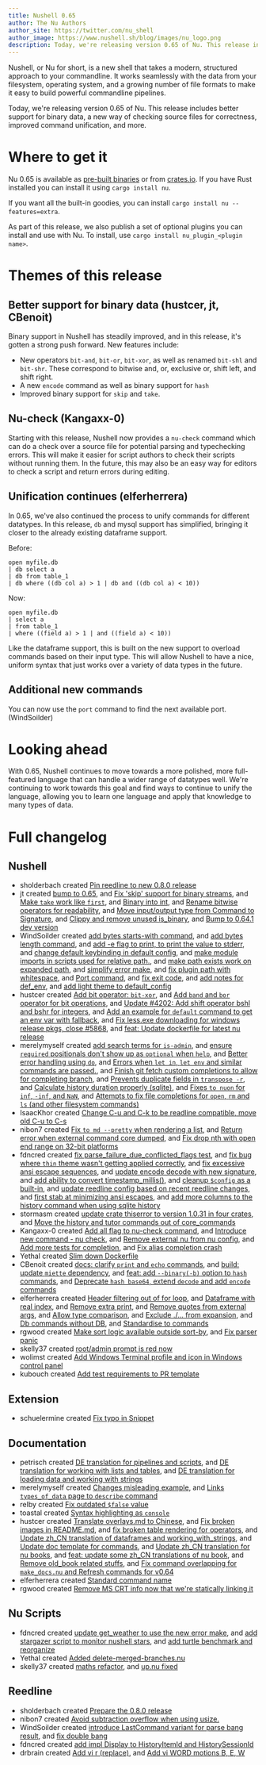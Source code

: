 ```yaml
---
title: Nushell 0.65
author: The Nu Authors
author_site: https://twitter.com/nu_shell
author_image: https://www.nushell.sh/blog/images/nu_logo.png
description: Today, we're releasing version 0.65 of Nu. This release includes better support for binary data, a new way of checking source files for correctness, improved command unification, and more.
---
```


Nushell, or Nu for short, is a new shell that takes a modern, structured approach to your commandline. It works seamlessly with the data from your filesystem, operating system, and a growing number of file formats to make it easy to build powerful commandline pipelines.

Today, we're releasing version 0.65 of Nu. This release includes better support for binary data, a new way of checking source files for correctness, improved command unification, and more.

<!-- more -->

# Where to get it

Nu 0.65 is available as [pre-built binaries](https://github.com/nushell/nushell/releases/tag/0.65.0) or from [crates.io](https://crates.io/crates/nu). If you have Rust installed you can install it using `cargo install nu`.

If you want all the built-in goodies, you can install `cargo install nu --features=extra`.

As part of this release, we also publish a set of optional plugins you can install and use with Nu. To install, use `cargo install nu_plugin_<plugin name>`.

# Themes of this release

## Better support for binary data (hustcer, jt, CBenoit)

Binary support in Nushell has steadily improved, and in this release, it's gotten a strong push forward. New features include:

- New operators `bit-and`, `bit-or`, `bit-xor`, as well as renamed `bit-shl` and `bit-shr`. These correspond to bitwise and, or, exclusive or, shift left, and shift right.
- A new `encode` command as well as binary support for `hash`
- Improved binary support for `skip` and `take`.

## Nu-check (Kangaxx-0)

Starting with this release, Nushell now provides a `nu-check` command which can do a check over a source file for potential parsing and typechecking errors. This will make it easier for script authors to check their scripts without running them. In the future, this may also be an easy way for editors to check a script and return errors during editing.

## Unification continues (elferherrera)

In 0.65, we've also continued the process to unify commands for different datatypes. In this release, `db` and mysql support has simplified, bringing it closer to the already existing dataframe support.

Before:

```nushell
open myfile.db
| db select a
| db from table_1
| db where ((db col a) > 1 | db and ((db col a) < 10))
```

Now:

```nushell
open myfile.db
| select a
| from table_1
| where ((field a) > 1 | and ((field a) < 10))
```

Like the dataframe support, this is built on the new support to overload commands based on their input type. This will allow Nushell to have a nice, uniform syntax that just works over a variety of data types in the future.

## Additional new commands

You can now use the `port` command to find the next available port. (WindSoilder)

# Looking ahead

With 0.65, Nushell continues to move towards a more polished, more full-featured language that can handle a wider range of datatypes well. We're continuing to work towards this goal and find ways to continue to unify the language, allowing you to learn one language and apply that knowledge to many types of data.

# Full changelog

## Nushell

- sholderbach created [Pin reedline to new 0.8.0 release](https://github.com/nushell/nushell/pull/5954)
- jt created [bump to 0.65](https://github.com/nushell/nushell/pull/5952), and [Fix 'skip' support for binary streams](https://github.com/nushell/nushell/pull/5943), and [Make `take` work like `first`](https://github.com/nushell/nushell/pull/5942), and [Binary into int](https://github.com/nushell/nushell/pull/5941), and [Rename bitwise operators for readability](https://github.com/nushell/nushell/pull/5937), and [Move input/output type from Command to Signature](https://github.com/nushell/nushell/pull/5880), and [Clippy and remove unused is_binary](https://github.com/nushell/nushell/pull/5879), and [Bump to 0.64.1 dev version](https://github.com/nushell/nushell/pull/5865)
- WindSoilder created [add bytes starts-with command](https://github.com/nushell/nushell/pull/5950), and [add bytes length command](https://github.com/nushell/nushell/pull/5945), and [add -e flag to print, to print the value to stderr](https://github.com/nushell/nushell/pull/5935), and [change default keybinding in default config](https://github.com/nushell/nushell/pull/5925), and [make module imports in scripts used for relative path.](https://github.com/nushell/nushell/pull/5913), and [make path exists work on expanded path](https://github.com/nushell/nushell/pull/5886), and [simplify error make](https://github.com/nushell/nushell/pull/5883), and [fix plugin path with whitespace](https://github.com/nushell/nushell/pull/5871), and [Port command](https://github.com/nushell/nushell/pull/5849), and [fix exit code](https://github.com/nushell/nushell/pull/5835), and [add notes for def_env](https://github.com/nushell/nushell/pull/5807), and [add light theme to default_config](https://github.com/nushell/nushell/pull/5804)
- hustcer created [Add bit operator: `bit-xor`](https://github.com/nushell/nushell/pull/5940), and [Add `band` and `bor` operator for bit operations](https://github.com/nushell/nushell/pull/5936), and [Update #4202: Add shift operator bshl and bshr for integers](https://github.com/nushell/nushell/pull/5928), and [Add an example for `default` command to get an env var with fallback](https://github.com/nushell/nushell/pull/5874), and [Fix less.exe downloading for windows release pkgs, close #5868](https://github.com/nushell/nushell/pull/5873), and [feat: Update dockerfile for latest nu release](https://github.com/nushell/nushell/pull/5843)
- merelymyself created [add search terms for `is-admin`](https://github.com/nushell/nushell/pull/5939), and [ensure `required` positionals don't show up as `optional` when `help`](https://github.com/nushell/nushell/pull/5916), and [Better error handling using `do`](https://github.com/nushell/nushell/pull/5890), and [Errors when `let in`, `let env` and similar commands are passed.](https://github.com/nushell/nushell/pull/5866), and [Finish git fetch custom completions to allow for completing branch](https://github.com/nushell/nushell/pull/5859), and [Prevents duplicate fields in `transpose -r`](https://github.com/nushell/nushell/pull/5840), and [Calculate history duration properly (sqlite)](https://github.com/nushell/nushell/pull/5827), and [Fixes `to nuon` for `inf`, `-inf`, and `NaN`](https://github.com/nushell/nushell/pull/5818), and [Attempts to fix file completions for `open`, `rm` and `ls` (and other filesystem commands)](https://github.com/nushell/nushell/pull/5805)
- IsaacKhor created [Change C-u and C-k to be readline compatible, move old C-u to C-s](https://github.com/nushell/nushell/pull/5938)
- nibon7 created [Fix `to md --pretty` when rendering a list](https://github.com/nushell/nushell/pull/5932), and [Return error when external command core dumped](https://github.com/nushell/nushell/pull/5908), and [Fix drop nth with open end range on 32-bit platforms](https://github.com/nushell/nushell/pull/5808)
- fdncred created [fix parse_failure_due_conflicted_flags test](https://github.com/nushell/nushell/pull/5926), and [fix bug where `thin` theme wasn't getting applied correctly](https://github.com/nushell/nushell/pull/5905), and [fix excessive ansi escape sequences](https://github.com/nushell/nushell/pull/5901), and [update encode decode with new signature](https://github.com/nushell/nushell/pull/5881), and [add ability to convert timestamp_millis()](https://github.com/nushell/nushell/pull/5876), and [cleanup `$config` as a built-in](https://github.com/nushell/nushell/pull/5852), and [update reedline config based on recent reedline changes](https://github.com/nushell/nushell/pull/5845), and [first stab at minimizing ansi escapes](https://github.com/nushell/nushell/pull/5822), and [add more columns to the history command when using sqlite history](https://github.com/nushell/nushell/pull/5817)
- stormasm created [update crate thiserror to version 1.0.31 in four crates](https://github.com/nushell/nushell/pull/5919), and [Move the history and tutor commands out of core_commands](https://github.com/nushell/nushell/pull/5813)
- Kangaxx-0 created [Add all flag to nu-check command](https://github.com/nushell/nushell/pull/5911), and [Introduce new command - nu check](https://github.com/nushell/nushell/pull/5864), and [Remove external nu from nu config](https://github.com/nushell/nushell/pull/5847), and [Add more tests for completion](https://github.com/nushell/nushell/pull/5826), and [Fix alias completion crash](https://github.com/nushell/nushell/pull/5814)
- Yethal created [Slim down Dockerfile](https://github.com/nushell/nushell/pull/5910)
- CBenoit created [docs: clarify `print` and `echo` commands](https://github.com/nushell/nushell/pull/5909), and [build: update `miette` dependency](https://github.com/nushell/nushell/pull/5889), and [feat: add `--binary(-b)` option to `hash` commands](https://github.com/nushell/nushell/pull/5885), and [Deprecate `hash base64`, extend `decode` and add `encode` commands](https://github.com/nushell/nushell/pull/5863)
- elferherrera created [Header filtering out of for loop](https://github.com/nushell/nushell/pull/5896), and [Dataframe with real index](https://github.com/nushell/nushell/pull/5892), and [Remove extra print](https://github.com/nushell/nushell/pull/5891), and [Remove quotes from external args](https://github.com/nushell/nushell/pull/5846), and [Allow type comparison](https://github.com/nushell/nushell/pull/5844), and [Exclude ./... from expansion](https://github.com/nushell/nushell/pull/5839), and [Db commands without DB](https://github.com/nushell/nushell/pull/5838), and [Standardise to commands](https://github.com/nushell/nushell/pull/5800)
- rgwood created [Make sort logic available outside sort-by](https://github.com/nushell/nushell/pull/5893), and [Fix parser panic](https://github.com/nushell/nushell/pull/5820)
- skelly37 created [root/admin prompt is red now](https://github.com/nushell/nushell/pull/5836)
- wolimst created [Add Windows Terminal profile and icon in Windows control panel](https://github.com/nushell/nushell/pull/5812)
- kubouch created [Add test requirements to PR template](https://github.com/nushell/nushell/pull/5809)

## Extension

- schuelermine created [Fix typo in Snippet](https://github.com/nushell/vscode-nushell-lang/pull/55)

## Documentation

- petrisch created [DE translation for pipelines and scripts](https://github.com/nushell/nushell.github.io/pull/526), and [DE translation for working with lists and tables](https://github.com/nushell/nushell.github.io/pull/521), and [DE translation for loading data and working with strings](https://github.com/nushell/nushell.github.io/pull/512)
- merelymyself created [Changes misleading example](https://github.com/nushell/nushell.github.io/pull/525), and [Links `types_of_data` page to `describe` command](https://github.com/nushell/nushell.github.io/pull/522)
- relby created [Fix outdated `$false` value](https://github.com/nushell/nushell.github.io/pull/524)
- toastal created [Syntax highlighting as `console`](https://github.com/nushell/nushell.github.io/pull/523)
- hustcer created [Translate overlays.md to Chinese](https://github.com/nushell/nushell.github.io/pull/520), and [Fix broken images in README.md](https://github.com/nushell/nushell.github.io/pull/518), and [fix broken table rendering for operators](https://github.com/nushell/nushell.github.io/pull/517), and [Update zh_CN translation of dataframes and working_with_strings](https://github.com/nushell/nushell.github.io/pull/516), and [Update doc template for commands](https://github.com/nushell/nushell.github.io/pull/515), and [Update zh_CN translation for nu books](https://github.com/nushell/nushell.github.io/pull/514), and [feat: update some zh_CN translations of nu book](https://github.com/nushell/nushell.github.io/pull/513), and [Remove old_book related stuffs](https://github.com/nushell/nushell.github.io/pull/508), and [Fix command overlapping for `make_docs.nu` and Refresh commands for v0.64](https://github.com/nushell/nushell.github.io/pull/505)
- elferherrera created [Standard command name](https://github.com/nushell/nushell.github.io/pull/511)
- rgwood created [Remove MS CRT info now that we're statically linking it](https://github.com/nushell/nushell.github.io/pull/506)

## Nu Scripts

- fdncred created [update get_weather to use the new error make](https://github.com/nushell/nu_scripts/pull/261), and [add stargazer script to monitor nushell stars](https://github.com/nushell/nu_scripts/pull/260), and [add turtle benchmark and reorganize](https://github.com/nushell/nu_scripts/pull/259)
- Yethal created [Added delete-merged-branches.nu](https://github.com/nushell/nu_scripts/pull/255)
- skelly37 created [maths refactor](https://github.com/nushell/nu_scripts/pull/254), and [up.nu fixed](https://github.com/nushell/nu_scripts/pull/252)

## Reedline

- sholderbach created [Prepare the 0.8.0 release](https://github.com/nushell/reedline/pull/448)
- nibon7 created [Avoid subtraction overflow when using usize.](https://github.com/nushell/reedline/pull/446)
- WindSoilder created [introduce LastCommand variant for parse bang result](https://github.com/nushell/reedline/pull/445), and [fix double bang](https://github.com/nushell/reedline/pull/444)
- fdncred created [add impl Display to HistoryItemId and HistorySessionId](https://github.com/nushell/reedline/pull/443)
- drbrain created [Add vi r (replace)](https://github.com/nushell/reedline/pull/442), and [Add vi WORD motions B, E, W](https://github.com/nushell/reedline/pull/441)
